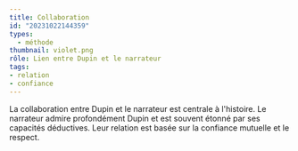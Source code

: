 ```yaml
---
title: Collaboration
id: "20231022144359"
types:
  - méthode
thumbnail: violet.png
rôle: Lien entre Dupin et le narrateur
tags:
- relation
- confiance
---
```


La collaboration entre Dupin et le narrateur est centrale à l'histoire. Le narrateur admire profondément Dupin et est souvent étonné par ses capacités déductives. Leur relation est basée sur la confiance mutuelle et le respect.
